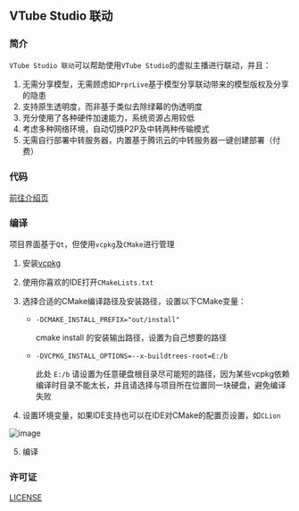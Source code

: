 ## VTube Studio 联动

### 简介

`VTube Studio 联动`可以帮助使用`VTube Studio`的虚拟主播进行联动，并且：

1. 无需分享模型，无需顾虑如`PrprLive`基于模型分享联动带来的模型版权及分享的隐患
2. 支持原生透明度，而非基于类似去除绿幕的伪透明度
3. 充分使用了各种硬件加速能力，系统资源占用较低
4. 考虑多种网络环境，自动切换P2P及中转两种传输模式
5. 无需自行部署中转服务器，内置基于腾讯云的中转服务器一键创建部署（付费）

### 代码

[前往介绍页](https://www.wolai.com/reito/dGzCn2JJCB8tnZwWd6wcRN)

### 编译

项目界面基于`Qt`，但使用`vcpkg`及`CMake`进行管理

1. 安装[vcpkg](https://github.com/microsoft/vcpkg)

2. 使用你喜欢的IDE打开`CMakeLists.txt`

3. 选择合适的CMake编译路径及安装路径，设置以下CMake变量：
   - `-DCMAKE_INSTALL_PREFIX="out/install"`

      cmake install 的安装输出路径，设置为自己想要的路径
      
   - `-DVCPKG_INSTALL_OPTIONS=--x-buildtrees-root=E:/b`

      此处 `E:/b` 请设置为任意硬盘根目录尽可能短的路径，因为某些vcpkg依赖编译时目录不能太长，并且请选择与项目所在位置同一块硬盘，避免编译失败

4. 设置环境变量，如果IDE支持也可以在IDE对CMake的配置页设置，如`CLion`

![image](https://user-images.githubusercontent.com/29846655/212706928-4a4a8271-103a-4adf-a580-d8045152d7dd.png)

5. 编译

### 许可证

[LICENSE](LICENSE)
